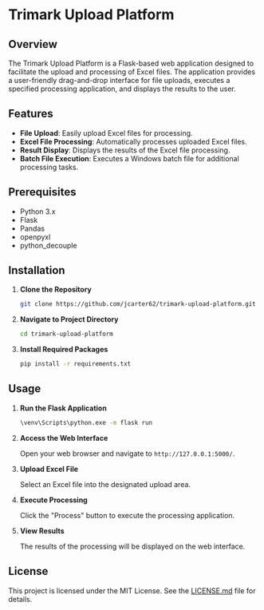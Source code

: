 # Trimark Upload Platform

## Overview

The Trimark Upload Platform is a Flask-based web application designed to 
facilitate the upload and processing of Excel files. The application 
provides a user-friendly drag-and-drop interface for file uploads, 
executes a specified processing application, and displays the results to the user.

## Features

- **File Upload**: Easily upload Excel files for processing.
- **Excel File Processing**: Automatically processes uploaded Excel files.
- **Result Display**: Displays the results of the Excel file processing.
- **Batch File Execution**: Executes a Windows batch file for additional processing tasks.

## Prerequisites

- Python 3.x
- Flask
- Pandas
- openpyxl
- python_decouple

## Installation

1. **Clone the Repository**

    ```bash
    git clone https://github.com/jcarter62/trimark-upload-platform.git
    ```

2. **Navigate to Project Directory**

    ```bash
    cd trimark-upload-platform
    ```

3. **Install Required Packages**

    ```bash
    pip install -r requirements.txt
    ```

## Usage

1. **Run the Flask Application**

    ```bash
    \venv\Scripts\python.exe -m flask run 
    ```

2. **Access the Web Interface**

    Open your web browser and navigate to `http://127.0.0.1:5000/`.

3. **Upload Excel File**

    Select an Excel file into the designated upload area.

4. **Execute Processing**

    Click the "Process" button to execute the processing application.

5. **View Results**

    The results of the processing will be displayed on the web interface.

## License

This project is licensed under the MIT License. See the [LICENSE.md](LICENSE.md) file for details.
